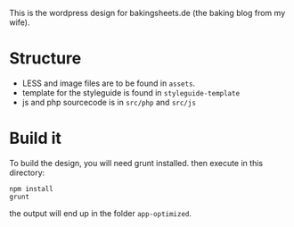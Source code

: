 This is the wordpress design for bakingsheets.de (the baking blog from my wife).

# Structure
* LESS and image files are to be found in `assets`.
* template for the styleguide is found in `styleguide-template`
* js and php sourcecode is in `src/php` and `src/js`

# Build it
To build the design, you will need grunt installed. then execute in this directory:

```
npm install
grunt
```

the output will end up in the folder `app-optimized`.



